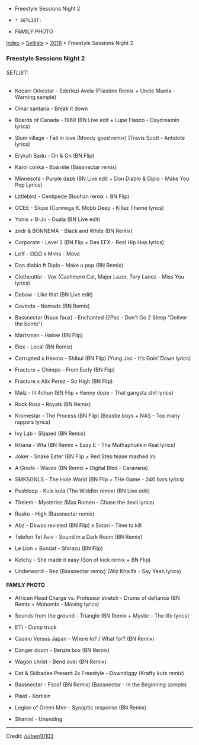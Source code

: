   * Freestyle Sessions Night 2
  *     * SETLIST:
  * FAMILY PHOTO

[Index](https://www.reddit.com/r/bassnectar/wiki/index) >
[Setlists](https://www.reddit.com/r/bassnectar/wiki/interactive/setlists) >
[2018](https://www.reddit.com/r/bassnectar/wiki/interactive/setlists/2018) >
Freestyle Sessions Night 2

### Freestyle Sessions Night 2

###### SETLIST:

  * Kocani Orkestar - Ederlezi Avela (Filastine Remix + Uncle Murda - Warning sample)

  * Omar santana - Break it down

  * Boards of Canada - 1969 (BN Live edit + Lupe Fiasco - Daydreamin lyrics)

  * Slum village - Fall in love (Moody good remix) (Travis Scott - Antidote lyrics)

  * Erykah Badu - On & On (BN Flip)

  * Karol conka - Boa nite (Bassnectar remix)

  * Minnesota - Purple daze (BN Live edit + Don Diablo & Diplo - Make You Pop Lyrics)

  * Littlebird - Centipede (Roohan remix + BN Flip)

  * OCEE - Slope (Cormega ft. Mobb Deep - Killaz Theme lyrics)

  * Yunis + B-Ju - Ouala (BN Live edit)

  * zndr & BONNEMA - Black and White (BN Remix)

  * Corporate - Level 2 (BN Flip + Das EFX - Real Hip Hop lyrics)

  * Le1f - ΩΩΩ x Mims - Move

  * Don diablo ft Diplo - Make u pop (BN Remix)

  * Clothcutter - Vox (Cashmere Cat, Major Lazer, Tory Lanez - Miss You lyrics)

  * Dabow - Like that (BN Live edit)

  * Govinda - Nomads (BN Remix)

  * Bassnectar (Naux faux) - Enchanted (2Pac - Don't Go 2 Sleep "Deliver the bomb")

  * Martsman - Halow (BN Flip)

  * Elex - Local (BN Remix)

  * Corrupted x Hexoto - Shibui (BN Flip) (Yung Joc - It’s Goin’ Down lyrics)

  * Fracture + Chimpo - From Early (BN Flip)

  * Fracture x Alix Perez - So High (BN Flip)

  * Malz - Ill 4chun (BN Flip + Kenny dope - That gangsta shit lyrics)

  * Rock Ross - Royals (BN Remix)

  * Kromestar - The Process (BN Flip) (Beastie boys + NAS - Too many rappers lyrics)

  * Ivy Lab - Slipped (BN Remix)

  * Ikhana - Wta (BN Remix + Eazy E - Tha Muthaphukkin Real lyrics)

  * Joker - Snake Eater (BN Flip + Red Step tease mashed in)

  * A:Grade - Waves (BN Remix + Digital Bled - Caravana)

  * SMKSGNLS - The Hole World (BN Flip + THe Game - 240 bars lyrics)

  * Pushloop - Kula kula (The Widdler remix) (BN Live edit)

  * Thelem - Mysteriez (Max Romeo - Chase the devil lyrics)

  * Rusko - High (Bassnectar remix)

  * Abz - Dkwss revisted (BN Flip) x Satori - Time to kill

  * Telefon Tel Aviv - Sound in a Dark Room (BN Remix)

  * Le Lion + Bundat - Shirazu (BN Flip)

  * Kotchy - She made it easy (Son of kick remix + BN Flip)

  * Underworld - Rez (Bassnectar remix) (Wiz Khalifa - Say Yeah lyrics)

#### FAMILY PHOTO

  * African Head Charge vs. Professor stretch - Drums of defiance (BN Remix + Mohombi - Moving lyrics)

  * Sounds from the ground - Triangle (BN Remix + Mystic - The life lyrics)

  * ETI - Dump truck

  * Casino Versus Japan - Where to? / What for? (BN Remix)

  * Danger doom - Benzie box (BN Remix)

  * Wagon christ - Bend over (BN Remix)

  * Det & Skibadee Present 2x Freestyle - Downdiggy (Krafty kuts remix)

  * Bassnectar - Fsosf (BN Remix) (Bassnectar - In the Beginning sample)

  * Plaid - Kortisin

  * Legion of Green Men - Synaptic response (BN Remix)

  * Shantel - Unending

* * *

Credit: [/u/ben10103](/u/ben10103)

